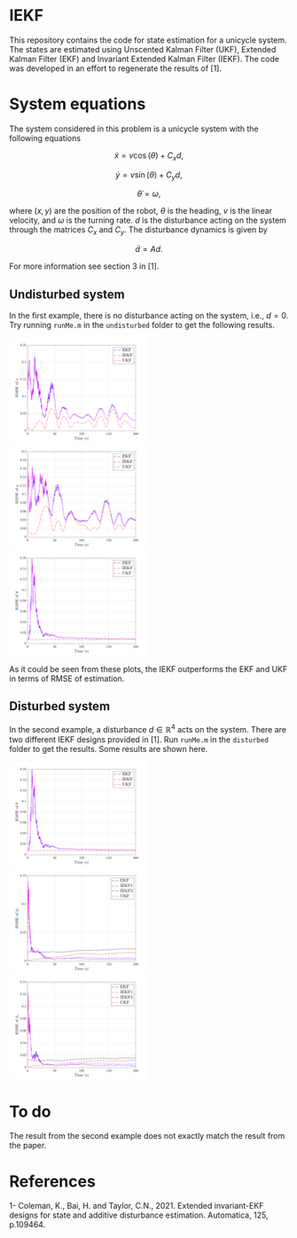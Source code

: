 # IEKF
This repository contains the code for state estimation for a unicycle system. The states are estimated using Unscented Kalman Filter (UKF), Extended Kalman Filter (EKF) and Invariant Extended Kalman Filter (IEKF). The code was developed in an effort to regenerate the results of [1].

# System equations
The system considered in this problem is a unicycle system with the following equations
```math
\dot{x} = v\cos(\theta) + C_xd,
```
```math
\dot{y} = v\sin(\theta) + C_yd,
```
```math
\dot{\theta} = \omega,
```
where $(x,y)$ are the position of the robot, $\theta$ is the heading, $v$ is the linear velocity, and $\omega$ is the turning rate. $d$ is the disturbance acting on the system through the matrices $C_x$ and $C_y$. The disturbance dynamics is given by
```math
\dot{d} = Ad.
```
For more information see section 3 in [1].

## Undisturbed system
In the first example, there is no disturbance acting on the system, i.e., $d=0$. Try running `runMe.m` in the `undisturbed` folder to get the following results.

<img src="/images/x.png" width="50%" height="50%">
<img src="/images/y.png" width="50%" height="50%">
<img src="/images/theta.png" width="50%" height="50%">

As it could be seen from these plots, the IEKF outperforms the EKF and UKF in terms of RMSE of estimation. 

## Disturbed system
In the second example, a disturbance $d \in \mathbb{R}^4$ acts on the system. There are two different IEKF designs provided in [1]. Run `runMe.m` in the `disturbed` folder to get the results. Some results are shown here.

<img src="/images/theta.png" width="50%" height="50%">
<img src="/images/d2.png" width="50%" height="50%">
<img src="/images/d4.png" width="50%" height="50%">

# To do
The result from the second example does not exactly match the result from the paper.

# References
1- Coleman, K., Bai, H. and Taylor, C.N., 2021. Extended invariant-EKF designs for state and additive disturbance estimation. Automatica, 125, p.109464.
